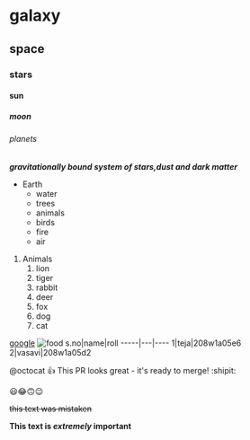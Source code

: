 # galaxy
## space
### stars
#### sun
##### moon
###### planets
***gravitationally bound system of stars,dust and dark matter***
* Earth
  * water
  * trees
  * animals
  * birds
  * fire
  * air
1. Animals
   1. lion
   2. tiger
   3. rabbit
   4. deer
   5. fox
   6. dog
   7. cat
   
[google](https://www.google.com/)
![food](https://images.squarespace-cdn.com/content/57da005459cc6819438b6261/1569348642547-REOENE8F4M9UJUXIPDC7/2018-09-10+13-21-53+%28B%2CRadius8%2CSmoothing4%29.jpg?format=1500w&content-type=image%2Fjpeg)
s.no|name|roll
-----|---|----
1|teja|208w1a05e6
2|vasavi|208w1a05d2

@octocat :+1: This PR looks great - it's ready to merge! :shipit:

:smiley::joy::upside_down_face::wink:

~~this text was mistaken~~

<!-- This content will not appear in the rendered Markdown -->

**This text is _extremely_ important**

